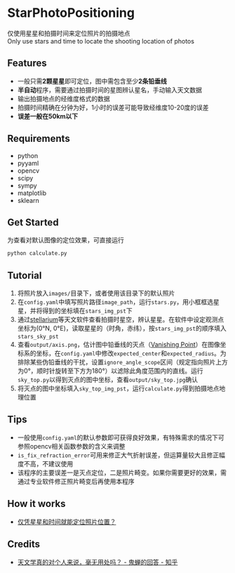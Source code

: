 # StarPhotoPositioning
仅使用星星和拍摄时间来定位照片的拍摄地点  
Only use stars and time to locate the shooting location of photos  
## Features
- 一般只需**2颗星星**即可定位，图中需包含至少**2条铅垂线**
- **半自动**程序，需要通过拍摄时间的星图辨认星名，手动输入天文数据
- 输出拍摄地点的经维度格式的数据
- 拍摄时间精确在分钟为好，1小时的误差可能导致经维度10-20度的误差
- **误差一般在50km以下**
## Requirements
- python
- pyyaml
- opencv
- scipy
- sympy
- matplotlib
- sklearn
## Get Started
为查看对默认图像的定位效果，可直接运行
```bash
python calculate.py
```
## Tutorial
1. 将照片放入`images/`目录下，或者使用该目录下的默认照片
2. 在`config.yaml`中填写照片路径`image_path`，运行`stars.py`，用小框框选星星，并将得到的坐标填在`stars_img_pst`下
3. 通过[stellarium](https://stellarium.org)等天文软件查看拍摄时星空，辨认星星。在软件中设定观测点坐标为(0°N, 0°E)，读取星星的（时角，赤纬），按`stars_img_pst`的顺序填入`stars_sky_pst`
4. 查看`output/axis.png`，估计图中铅垂线的灭点（[Vanishing Point](https://en.wikipedia.org/wiki/Vanishing_point)）在图像坐标系的坐标，在`config.yaml`中修改`expected_center`和`expected_radius`。为排除某些伪铅垂线的干扰，设置`ignore_angle_scope`区间（规定指向照片上方为0°，顺时针旋转至下方为180°）以滤除此角度范围内的直线。运行`sky_top.py`以得到灭点的图中坐标，查看`output/sky_top.jpg`确认
5. 将灭点的图中坐标填入`sky_top_img_pst`，运行`calculate.py`得到拍摄地点地理位置
## Tips
- 一般使用`config.yaml`的默认参数即可获得良好效果，有特殊需求的情况下可参照opencv相关函数参数的含义来调整
- `is_fix_refraction_error`可用来修正大气折射误差，但运算量较大且修正幅度不高，不建议使用
- 该程序的主要误差一是灭点定位，二是照片畸变。如果你需要更好的效果，需通过专业软件修正照片畸变后再使用本程序
## How it works
- [仅凭星星和时间就能定位照片位置？](https://caveallegory.cn/2024/04/%E4%BB%85%E5%87%AD%E6%98%9F%E6%98%9F%E5%92%8C%E6%97%B6%E9%97%B4%E5%B0%B1%E8%83%BD%E5%AE%9A%E4%BD%8D%E7%85%A7%E7%89%87%E4%BD%8D%E7%BD%AE%EF%BC%9F/)
## Credits
- [天文学真的对个人来说，毫无用处吗？ - 鬼蝉的回答 - 知乎](
https://www.zhihu.com/question/603566190/answer/3313965267)
